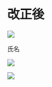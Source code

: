 # 改正後

![](https://www.nta.go.jp/tmp/ebf39cbc-2e70-423e-86d3-c46c91443745/images/db413be1b8dd385aefc56d962b3d1bc89f4d4e820eb68e8f16711a5a8c609aad.jpg)

氏名

![](https://www.nta.go.jp/tmp/ebf39cbc-2e70-423e-86d3-c46c91443745/images/ff588eaf3bb2de11f31e8c6c3c67e67cce2d88118c7c884c026df676153966d4.jpg)

![](https://www.nta.go.jp/tmp/ebf39cbc-2e70-423e-86d3-c46c91443745/images/f6284aab9a544172b41fa7d7bb5da86afbc35ddeacfba8bbe3f85245857bcc67.jpg)